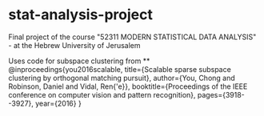 # stat-analysis-project
Final project of the course "52311 MODERN STATISTICAL DATA ANALYSIS" - at the Hebrew University of Jerusalem


Uses code for subspace clustering from **
@inproceedings{you2016scalable,
  title={Scalable sparse subspace clustering by orthogonal matching pursuit},
  author={You, Chong and Robinson, Daniel and Vidal, Ren{\'e}},
  booktitle={Proceedings of the IEEE conference on computer vision and pattern recognition},
  pages={3918--3927},
  year={2016}
}

